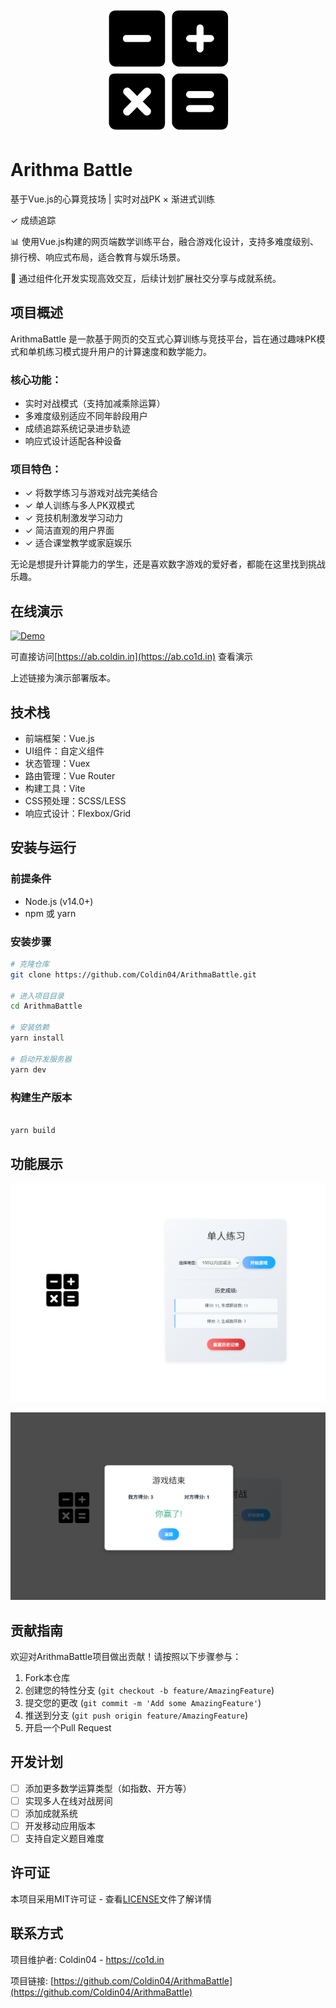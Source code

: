 <p align="center">
  <img src="./src/assets/logo.svg" alt="Arithma Battle Logo" width="200">
</p>

# Arithma Battle

基于Vue.js的心算竞技场 | 实时对战PK × 渐进式训练

✓ 成绩追踪 

📊 使用Vue.js构建的网页端数学训练平台，融合游戏化设计，支持多难度级别、排行榜、响应式布局，适合教育与娱乐场景。

🚀 通过组件化开发实现高效交互，后续计划扩展社交分享与成就系统。

## 项目概述

ArithmaBattle 是一款基于网页的交互式心算训练与竞技平台，旨在通过趣味PK模式和单机练习模式提升用户的计算速度和数学能力。

### 核心功能：

- 实时对战模式（支持加减乘除运算）
- 多难度级别适应不同年龄段用户
- 成绩追踪系统记录进步轨迹
- 响应式设计适配各种设备

### 项目特色：
- ✓ 将数学练习与游戏对战完美结合
- ✓ 单人训练与多人PK双模式
- ✓ 竞技机制激发学习动力
- ✓ 简洁直观的用户界面
- ✓ 适合课堂教学或家庭娱乐

无论是想提升计算能力的学生，还是喜欢数字游戏的爱好者，都能在这里找到挑战乐趣。

## 在线演示

[![Demo](https://img.shields.io/badge/demo-online-green)](https://ab.co1d.in)

可直接访问[https://ab.coldin.in](https://ab.co1d.in) 查看演示

上述链接为演示部署版本。

## 技术栈

- 前端框架：Vue.js
- UI组件：自定义组件
- 状态管理：Vuex
- 路由管理：Vue Router
- 构建工具：Vite
- CSS预处理：SCSS/LESS
- 响应式设计：Flexbox/Grid

## 安装与运行

### 前提条件
- Node.js (v14.0+)
- npm 或 yarn

### 安装步骤

```bash
# 克隆仓库
git clone https://github.com/Coldin04/ArithmaBattle.git

# 进入项目目录
cd ArithmaBattle

# 安装依赖
yarn install

# 启动开发服务器
yarn dev
```

### 构建生产版本

```bash

yarn build
```


## 功能展示

![练习模式](./screenshots/practice-mode.png)

![对战模式](./screenshots/battle-mode.png)

## 贡献指南

欢迎对ArithmaBattle项目做出贡献！请按照以下步骤参与：

1. Fork本仓库
2. 创建您的特性分支 (`git checkout -b feature/AmazingFeature`)
3. 提交您的更改 (`git commit -m 'Add some AmazingFeature'`)
4. 推送到分支 (`git push origin feature/AmazingFeature`)
5. 开启一个Pull Request

## 开发计划

- [ ] 添加更多数学运算类型（如指数、开方等）
- [ ] 实现多人在线对战房间
- [ ] 添加成就系统
- [ ] 开发移动应用版本
- [ ] 支持自定义题目难度

## 许可证

本项目采用MIT许可证 - 查看[LICENSE](LICENSE)文件了解详情

## 联系方式

项目维护者: Coldin04 - https://co1d.in

项目链接: [https://github.com/Coldin04/ArithmaBattle](https://github.com/Coldin04/ArithmaBattle)

